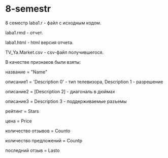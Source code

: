 # 8-semestr
8 семестр
laba1.r - файл с исходным кодом.

laba1.rmd - отчет.

laba1.html - html версия отчета.

TV_Ya.Market.csv - csv-файл получившегося.

В качестве признаков были взяты:

название = "Name"

описание1 = 'Description 0' - тип телевизора, Description 1 - разрешение

описание2 = [Description 2] - диагональ в дюймах

описание3 = Description 3 - поддерживаемые разъемы

рейтинг = Stars

цена = Price

количество отзывов = Counto

количество предложений = Countp

последний отзыв = Lasto
